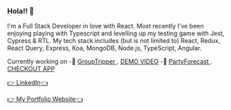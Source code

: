 ### Hola!! 👋

I'm a Full Stack Developer in love with React. Most recently I've been enjoying playing with Typescript and levelling up my testing game with Jest, Cypress & RTL.
My tech stack includes (but is not limited to) React, Redux, React Query, Express, Koa, MongoDB, Node.js, TypeScript, Angular.

Currently working on 
-🎈 <a href="https://github.com/hucki/grouptripper">GroupTripper </a>. <a href="https://www.youtube.com/watch?v=22KtdN9gaAA">DEMO VIDEO</a> 
-🎈 <a href="https://github.com/MohammedAK1991/THE-PARTY-FORECAST-APP">PartyForecast </a>. <a href="https://peaceful-atoll-09560.herokuapp.com/">CHECKOUT APP</a> 

<a href="https://www.linkedin.com/in/mohmedak/">👉 LinkedIn👈</a>

<a href="https://mohammedak1991.github.io/mohammedak.github.io/">👉 My Portfolio Website👈</a>


<!--
**MohammedAK1991/MohammedAK1991** is a ✨ _special_ ✨ repository because its `README.md` (this file) appears on your GitHub profile.

Here are some ideas to get you started:

- 🔭 I’m currently working on ...
- 🌱 I’m currently learning ...
- 👯 I’m looking to collaborate on ...
- 🤔 I’m looking for help with ...
- 💬 Ask me about ...
- 📫 How to reach me: ...
- 😄 Pronouns: ...
- ⚡ Fun fact: ...
-->
